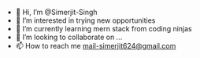 - 👋 Hi, I’m @Simerjit-Singh
- 👀 I’m interested in trying new opportunities 
- 🌱 I’m currently learning mern stack from coding ninjas
- 💞️ I’m looking to collaborate on ...
- 📫 How to reach me mail-simerjit624@gmail.com

<!---
Simerjit-Singh/Simerjit-Singh is a ✨ special ✨ repository because its `README.md` (this file) appears on your GitHub profile.
You can click the Preview link to take a look at your changes.
--->
